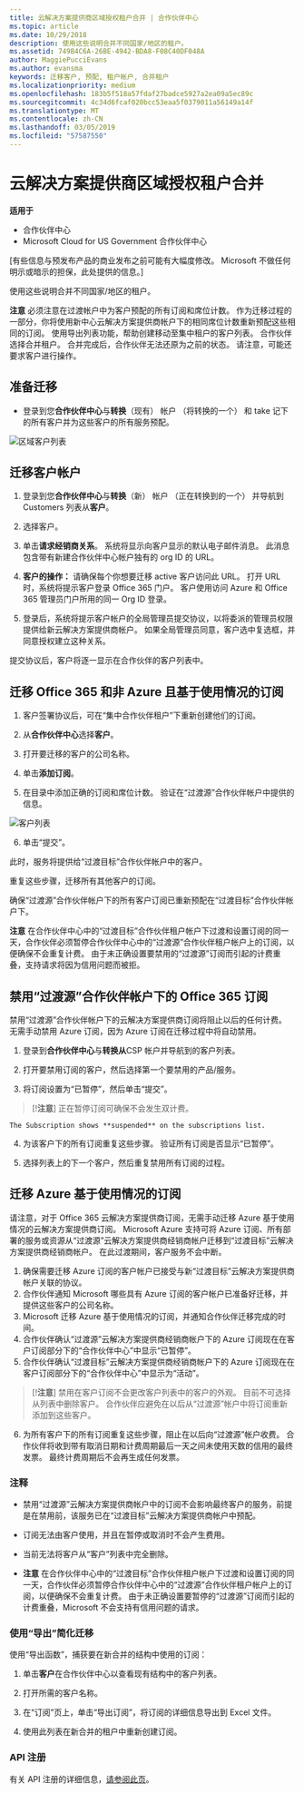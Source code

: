 ```yaml
---
title: 云解决方案提供商区域授权租户合并 | 合作伙伴中心
ms.topic: article
ms.date: 10/29/2018
description: 使用这些说明合并不同国家/地区的租户。
ms.assetid: 749B4C6A-26BE-4942-BDA8-F08C40DF048A
author: MaggiePucciEvans
ms.author: evansma
keywords: 迁移客户, 预配, 租户帐户, 合并租户
ms.localizationpriority: medium
ms.openlocfilehash: 183b5f518a57fdaf27badce5927a2ea09a5ec89c
ms.sourcegitcommit: 4c34d6fcaf020bcc53eaa5f0379011a56149a14f
ms.translationtype: MT
ms.contentlocale: zh-CN
ms.lasthandoff: 03/05/2019
ms.locfileid: "57587550"
---
```

# <a name="csp-regional-authorization-tenant-consolidation"></a>云解决方案提供商区域授权租户合并

**适用于**

-  合作伙伴中心
-  Microsoft Cloud for US Government 合作伙伴中心


\[有些信息与预发布产品的商业发布之前可能有大幅度修改。 Microsoft 不做任何明示或暗示的担保，此处提供的信息。\]

使用这些说明合并不同国家/地区的租户。

**注意** 必须注意在过渡帐户中为客户预配的所有订阅和席位计数。 作为迁移过程的一部分，你将使用新中心云解决方案提供商帐户下的相同席位计数重新预配这些相同的订阅。 使用导出列表功能，帮助创建移动至集中租户的客户列表。 合作伙伴选择合并租户。 合并完成后，合作伙伴无法还原为之前的状态。 请注意，可能还要求客户进行操作。



## <a name="prepare-for-migration"></a>准备迁移


-   登录到您**合作伙伴中心**与**转换**（现有） 帐户 （将转换的一个） 和 take 记下的所有客户并为这些客户的所有服务预配。

![区域客户列表](images/regionalcustomer1.png)

## <a name="migrate-customer-accounts"></a>迁移客户帐户


1.  登录到您**合作伙伴中心**与**转换**（新） 帐户 （正在转换到的一个） 并导航到 Customers 列表从**客户**。

2.  选择客户。

3.  单击**请求经销商关系**。 系统将显示向客户显示的默认电子邮件消息。 此消息包含带有新建合作伙伴中心帐户独有的 org ID 的 URL。

4.  **客户的操作：** 请确保每个你想要迁移 active 客户访问此 URL。 打开 URL 时，系统将提示客户登录 Office 365 门户。 客户使用访问 Azure 和 Office 365 管理员门户所用的同一 Org ID 登录。

5.  登录后，系统将提示客户帐户的全局管理员提交协议，以将委派的管理员权限提供给新云解决方案提供商帐户。 如果全局管理员同意，客户选中复选框，并同意授权建立这种关系。

提交协议后，客户将逐一显示在合作伙伴的客户列表中。

## <a name="migrating-office-365-and-non-azure-usage-based-subscriptions"></a>迁移 Office 365 和非 Azure 且基于使用情况的订阅


1.  客户签署协议后，可在“集中合作伙伴租户”下重新创建他们的订阅。

2.  从**合作伙伴中心**选择**客户**。

3.  打开要迁移的客户的公司名称。

4.  单击**添加订阅**。

5.  在目录中添加正确的订阅和席位计数。 验证在“过渡源”合作伙伴帐户中提供的信息。

![客户列表](images/regionalcustomer2.png)

6.  单击“提交”。

此时，服务将提供给“过渡目标”合作伙伴帐户中的客户。

重复这些步骤，迁移所有其他客户的订阅。

确保“过渡源”合作伙伴帐户下的所有客户订阅已重新预配在“过渡目标”合作伙伴帐户下。

**注意** 在合作伙伴中心中的“过渡目标”合作伙伴租户帐户下过渡和设置订阅的同一天，合作伙伴必须暂停合作伙伴中心中的“过渡源”合作伙伴租户帐户上的订阅，以便确保不会重复计费。 由于未正确设置要禁用的“过渡源”订阅而引起的计费重叠，支持请求将因为信用问题而被拒。



## <a name="disabling-the-office-365-subscriptions-under-the-transitioning-from-partner-account"></a>禁用“过渡源”合作伙伴帐户下的 Office 365 订阅


禁用“过渡源”合作伙伴帐户下的云解决方案提供商订阅将阻止以后的任何计费。 无需手动禁用 Azure 订阅，因为 Azure 订阅在迁移过程中将自动禁用。

1.  登录到**合作伙伴中心**与**转换从**CSP 帐户并导航到的客户列表。

2.  打开要禁用订阅的客户，然后选择第一个要禁用的产品/服务。
3.  将订阅设置为“已暂停”，然后单击“提交”。

 >[!**注意**] 正在暂停订阅可确保不会发生双计费。



~~~
The Subscription shows **suspended** on the subscriptions list.
~~~

4.  为该客户下的所有订阅重复这些步骤。 验证所有订阅是否显示“已暂停”。

5.  选择列表上的下一个客户，然后重复禁用所有订阅的过程。

## <a name="migrating-azure-usage-based-subscriptions"></a>迁移 Azure 基于使用情况的订阅


请注意，对于 Office 365 云解决方案提供商订阅，无需手动迁移 Azure 基于使用情况的云解决方案提供商订阅。 Microsoft Azure 支持可将 Azure 订阅、所有部署的服务或资源从“过渡源”云解决方案提供商经销商帐户迁移到“过渡目标”云解决方案提供商经销商帐户。 在此过渡期间，客户服务不会中断。

1.  确保需要迁移 Azure 订阅的客户帐户已接受与新“过渡目标”云解决方案提供商帐户关联的协议。
2.  合作伙伴通知 Microsoft 哪些具有 Azure 订阅的客户帐户已准备好迁移，并提供这些客户的公司名称。
3.  Microsoft 迁移 Azure 基于使用情况的订阅，并通知合作伙伴迁移完成的时间。
4.  合作伙伴确认“过渡源”云解决方案提供商经销商帐户下的 Azure 订阅现在在客户订阅部分下的“合作伙伴中心”中显示“已暂停”。
5.  合作伙伴确认“过渡目标”云解决方案提供商经销商帐户下的 Azure 订阅现在在客户订阅部分下的“合作伙伴中心”中显示为“活动”。

>[!**注意**] 禁用在客户订阅不会更改客户列表中的客户的外观。 目前不可选择从列表中删除客户。 合作伙伴应避免在以后从“过渡源”帐户中将订阅重新添加到这些客户。



6.  为所有客户下的所有订阅重复这些步骤，阻止在以后向“过渡源”帐户收费。 合作伙伴将收到带有取消日期和计费周期最后一天之间未使用天数的信用的最终发票。 最终计费周期后不会再生成任何发票。

### <a name="notes"></a>注释

-   禁用“过渡源”云解决方案提供商帐户中的订阅不会影响最终客户的服务，前提是在禁用前，该服务已在“过渡目标”云解决方案提供商帐户中预配。

-   订阅无法由客户使用，并且在暂停或取消时不会产生费用。

-   当前无法将客户从“客户”列表中完全删除。

-   **注意** 在合作伙伴中心中的“过渡目标”合作伙伴租户帐户下过渡和设置订阅的同一天，合作伙伴必须暂停合作伙伴中心中的“过渡源”合作伙伴租户帐户上的订阅，以便确保不会重复计费。 由于未正确设置要暂停的“过渡源”订阅而引起的计费重叠，Microsoft 不会支持有信用问题的请求。



### <a name="simplify-migration-using-export"></a>使用“导出”简化迁移

使用“导出函数”，捕获要在新合并的结构中使用的订阅：

1.  单击**客户**在合作伙伴中心以查看现有结构中的客户列表。

2.  打开所需的客户名称。

3.  在“订阅”页上，单击“导出订阅”，将订阅的详细信息导出到 Excel 文件。

4.  使用此列表在新合并的租户中重新创建订阅。

### <a name="api-registration"></a>API 注册

有关 API 注册的详细信息，[请参阅此页](https://go.microsoft.com/fwlink/?linkid=847990)。









